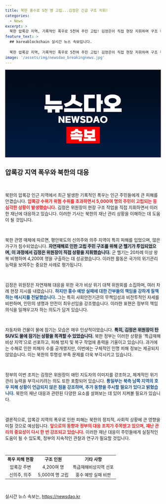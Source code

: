 ```yaml
---
title: 북한 홍수로 5천 명 고립...김정은 긴급 구조 지휘!
categories:
  - News
excerpt: >
  북한 압록강 지역, 기록적인 폭우로 5천여 주민 고립! 김정은이 직접 현장 지휘하며 구조 작전 펼쳐. 군 헬기 투입에 따른 구조 소식과 간부들 질책에 관심 집중!
feature_text: >
  ## koreablockchain 실시간 뉴스 속보입니다.

  북한 압록강 지역, 기록적인 폭우로 5천여 주민 고립! 김정은이 직접 현장 지휘하며 구조 작전 펼쳐. 군 헬기 투입에 따른 구조 소식과 간부들 질책에 관심 집중!
image: '/assets/img/newsdao_breakingnews.jpg'
---
```


<p><img src="/assets/img/newsdao_breakingnews.jpg" alt="koreablockchain 속보" /></p>

<h2 data-ke-size="size26">압록강 지역 폭우와 북한의 대응</h2>

<p data-ke-size="size16">&nbsp;</p>

<p data-ke-size="size16">북한의 압록강 인근 지역에서 최근 발생한 기록적인 폭우는 인근 주민들에게 큰 피해를 안겼습니다. <b><span style="color: #ee2323;">압록강 수위가 위험 수위를 초과하면서 5,000여 명의 주민이 고립되는 등 심각한 상황이 발생했습니다.</span></b> 김정은 위원장이 현장 구조 작업을 직접 지휘하면서 이러한 재난에 대응하고 있습니다. 이러한 기사는 북한의 재난 관리 상황을 이해하는 데 도움이 될 것입니다.</p>

<p data-ke-size="size16">&nbsp;</p>

<p>북한 관영 매체에 따르면, 평안북도의 신의주와 의주 지역이 특히 피해를 입었으며, 많은 가구가 침수되었습니다. <b><span style="background-color: #21538527;">자연재해로 인한 고립 주민 구조를 위해 군 헬기가 투입되었으며, 이 과정에서 김정은 위원장이 직접 상황을 지휘했습니다.</span></b> 군 헬기는 20차례 이상 왕복 비행하며 4,200여 명을 구출하는 데 성공했습니다. 이러한 활동은 국가의 위기관리 능력을 보여주는 중요한 사례로 평가됩니다.</p></p>

<p data-ke-size="size16">&nbsp;</p>

<p>김정은 위원장은 자연재해 대응을 위한 국가 비상 위기 대책 위원회를 소집하며, 여러 차례 현장 지시를 내렸습니다. <b><span style="color: #1a5490;">하지만 홍수 예방 실패에 대한 간부들의 책임을 강하게 질책하는 메시지를 전달했습니다.</span></b> 그는 특히 사회안전기관의 무책임성과 비전투적인 자세를 비판하며, 인민의 생명과 안전이 최우선임을 강조했습니다. 이러한 표현은 정부의 책임 의식을 일깨우고자 하는 의도가 담겨 있습니다.</p></p>

<p data-ke-size="size16">&nbsp;</p>

<p>자동차와 건물이 물에 잠기는 모습은 매우 인상적이었습니다. <b><span style="background-color: #21538527;">특히, 김정은 위원장이 탄 SUV도 물에 잠기는 상황을 목격할 수 있었습니다.</span></b> 북한 정부는 이러한 상황을 '특급재해 비상 지역'으로 선포하고, 피해 방지 및 복구 작업에 총력을 기울이고 있습니다. 과거에는 수해로 인한 피해자 수를 공개했지만, 이번에는 구체적인 인명 피해 정보는 제공되지 않았습니다. 이는 북한의 투명성 부족 문제를 더욱 부각시키고 있습니다.</p></p>

<p data-ke-size="size16">&nbsp;</p>

<p>정부의 이번 조치는 김정은 위원장이 애민 지도자의 이미지를 강조하고, 체계적인 위기 관리 능력을 부각시키려는 의도 또한 포함되어 있습니다. <b><span style="color: #1a5490;">통일부는 북측 남쪽 지역의 호우 피해 상황이 언급되지 않은 점을 강조하며, 추가 동향을 주시할 필요가 있다고 밝혔습니다.</span></b> 북한의 재난 대응과 관련된 다양한 요소를 살펴보는 데 있어 지켜볼 필요가 있습니다.</p></p>

<p data-ke-size="size16">&nbsp;</p>

<p data-ke-size="size16">결론적으로, 압록강 지역의 폭우로 인한 피해는 북한의 정치적, 사회적 상황에 큰 영향을 미칠 것으로 예상됩니다. <b><span style="color: #ee2323;">앞으로의 동향과 정부의 대응 조치가 주목받고 있으며, 재난 관리의 중요성이 다시 한 번 강조되고 있습니다.</span></b> 이러한 재난 대응이 주민들에게 실질적인 도움이 될 수 있도록, 정부의 지속적인 관찰과 연구가 필요할 것입니다.</p> 

<p data-ke-size="size16">&nbsp;</p>

<table style="width: 100%; border-collapse: collapse;">
<tr>
<td style="text-align: center; height: 17px;"><b>폭우 피해 현황</b></td>
<td style="text-align: center; height: 17px;"><b>구조 인원</b></td>
<td style="text-align: center; height: 17px;"><b>기타 사항</b></td>
</tr>
<tr>
<td style="text-align: center; height: 17px;">압록강 주변</td>
<td style="text-align: center; height: 17px;">4,200여 명</td>
<td style="text-align: center; height: 17px;">특급재해비상지역 선포</td>
</tr>
<tr>
<td style="text-align: center; height: 17px;">신의주, 의주</td>
<td style="text-align: center; height: 17px;">5,000여 명 고립</td>
<td style="text-align: center; height: 17px;">홍수 예방 실패 비판</td>
</tr>
</table>

<p data-ke-size="size16">&nbsp;</p>
실시간 뉴스 속보는, <a href="https://newsdao.kr" rel="dofollow">https://newsdao.kr</a>


